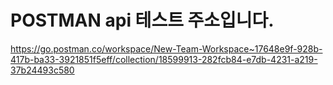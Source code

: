 # POSTMAN api 테스트 주소입니다.

https://go.postman.co/workspace/New-Team-Workspace~17648e9f-928b-417b-ba33-3921851f5eff/collection/18599913-282fcb84-e7db-4231-a219-37b24493c580
